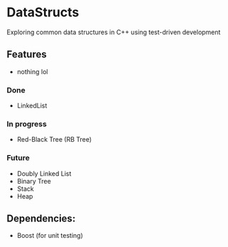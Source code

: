 # DataStructs
Exploring common data structures in C++ using test-driven development

## Features
- nothing lol

### Done
- LinkedList

### In progress
- Red-Black Tree (RB Tree)

### Future
- Doubly Linked List
- Binary Tree
- Stack
- Heap


##  Dependencies:
- Boost (for unit testing)


